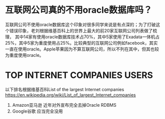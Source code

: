 # 互联网公司真的不用oracle数据库吗？

互联网公司不使用oracle数据库这个印象对很多同学来说是有点深的；为了打破这个错误印象，老刘根据维基百科上的世界上最大的前20家互联网公司列表做了梳理，
其中14家有使用oracle数据库技术占70%，其中5家使用了Exadata一体机占25%，其中5家为重度使用占25%。 
​​​​比较典型的互联网公司例如facebook，其实一直在使用oracle。Apple苹果因为不算互联网公司，所以不列在其中，但其也较为重度使用oracle。


# TOP INTERNET COMPANIES USERS


以下排名根据维基百科List of the largest Internet companies https://en.wikipedia.org/wiki/List_of_largest_Internet_companies 


1. Amazon亚马逊 近年对外宣布完全去掉Oracle RDBMS
2. Google谷歌   应当完全没用


 


